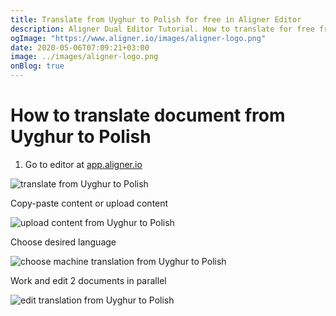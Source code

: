 ```yaml
---
title: Translate from Uyghur to Polish for free in Aligner Editor
description: Aligner Dual Editor Tutorial. How to translate for free from Uyghur to Polish. Aligner is multilingual document management platform. 
ogImage: "https://www.aligner.io/images/aligner-logo.png"
date: 2020-05-06T07:09:21+03:00
image: ../images/aligner-logo.png
onBlog: true
---
```


# How to translate document from Uyghur to Polish

1. Go to editor at [app.aligner.io](https://app.aligner.io "Aligner App web page")

![translate from Uyghur to Polish](../aligner-blank-editor.png "translate from Uyghur to Polish")

Copy-paste content or upload content

![upload content from Uyghur to Polish](../aligner-uploaded-document.png "upload content from Uyghur to Polish")

Choose desired language

![choose machine translation from Uyghur to Polish](../aligner-language-dropdown.png "choose machine translation from Uyghur to Polish")

Work and edit 2 documents in parallel

![edit translation from Uyghur to Polish](../aligner-double-sitded-editor.png "edit translation from Uyghur to Polish")

